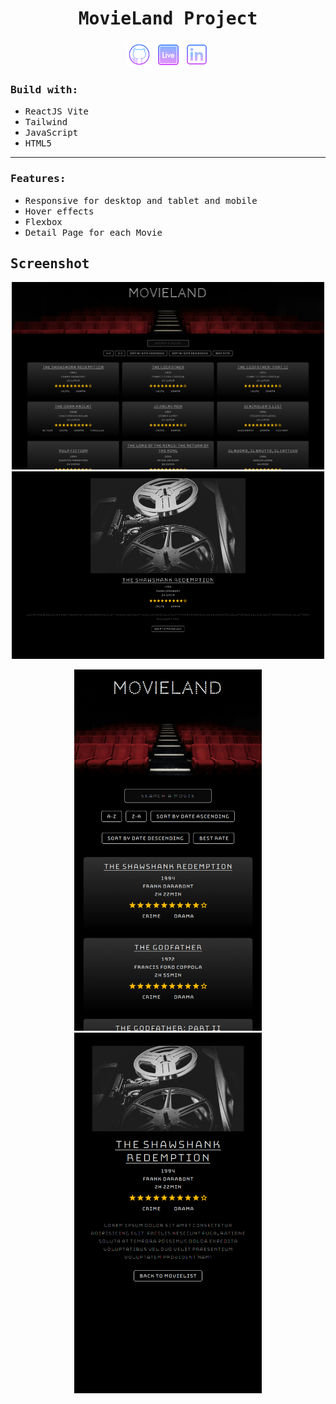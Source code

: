 <h1 align="center"><samp>MovieLand Project</samp> </h1>
<p align="center"> 
  <a href="https://github.com/xoFrey" target="_blank"> <img width="40" align="center" src="./public/img/icons/icons8-github-64.png"/></a>
  <a href="https://movie-db-project-sigma.vercel.app" target="_blank"> <img width="45" align="center" src="./public/img/icons/icons8-livepage-64.png"/></a>
  <a href="https://www.linkedin.com/in/izel-acar-0572332ba/" target="_blank"> <img width="40" align="center" src="./public/img/icons/icons8-linkedin-64.png"/></a>
</p>


<h3><samp>Build with:</samp></h3>
<ul>
<li><samp>ReactJS Vite</samp></li>
<li><samp>Tailwind</samp></li>
<li><samp>JavaScript</samp></li>
<li><samp>HTML5</samp></li>
</ul>

<hr/>

<h3><samp>Features:</samp></h3>
<ul>
<li><samp>Responsive for desktop and tablet and mobile</samp></li>
<li><samp>Hover effects</samp></li>
<li><samp>Flexbox</samp></li>
  <li><samp>Detail Page for each Movie</samp></li>
</ul>




<h2><samp>Screenshot</samp></h2>

<p align="center">
<img width="500" height="300" src="./public/img/Mainpagedesk.png"/> <img width="500"  height="300"  src="./public/img/DetailDesktop.png"/> 
</p>
<p align="center"><img width="300" src="./public/img/Mainpagemobile.png"/> <img width="300" src="./public/img/Detailmobile.png"/></p>


  

